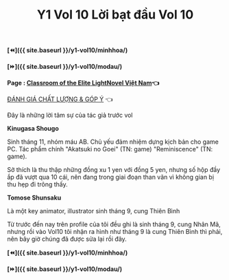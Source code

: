 ﻿---
layout: post
title: Y1 Vol 10 Lời bạt đầu Vol 10
permalink: /y1-vol10/loibatdau/
---

**[⏪]({{ site.baseurl }}/y1-vol10/minhhoa/)**

**[⏩]({{ site.baseurl }}/y1-vol10/modau/)**

**Page : [Classroom of the Elite LightNovel Việt Nam](http://facebook.com/Classroom.of.the.Elite.VN)👈**

[ĐÁNH GIÁ CHẤT LƯỢNG & GÓP Ý](https://bit.ly/danhgiagopy) 👈

Đây là những lời tâm sự của tác giả trước vol

**Kinugasa Shougo**

Sinh tháng 11, nhóm máu AB. Chủ yếu đảm nhiệm dựng kịch bản cho game PC. Tác phẩm chính "Akatsuki no Goei" (TN: game) "Reminiscence" (TN: game).

Sở thích là thu thập những đồng xu 1 yen với đồng 5 yen, nhưng số hộp đầy ắp đã vượt qua 10 cái, nên đang trong giai đoạn than vãn vì không gian bị thu hẹp đi trông thấy.

**Tomose Shunsaku**

Là một key animator, illustrator sinh tháng 9, cung Thiên Bình

Từ trước đến nay trên profile của tôi đều ghi là sinh tháng 9, cung Nhân Mã, nhưng rồi vào Vol10 tôi nhận ra hình như tháng 9 là cung Thiên Bình thì phải, nên bây giờ chúng đã được sửa lại rồi đây.

**[⏪]({{ site.baseurl }}/y1-vol10/minhhoa/)**

**[⏩]({{ site.baseurl }}/y1-vol10/modau/)**

